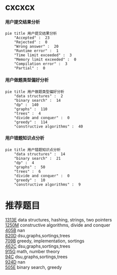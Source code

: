 # cxcxcx

<!-- tabs:start -->



#### **用户提交结果分析**

```mermaid
pie title 用户提交结果分析
    "Accepted" :  23
    "Rejected" :  0
    "Wrong answer" :  20
    "Runtime error" :  1
    "Time limit exceeded" :  3
    "Memory limit exceeded" :  0
    "Compilation error" :  3
    "Partial" :  0
```

#### **用户做题类型偏好分析**

```mermaid
pie title 用户做题类型偏好分析
    "data structures" :  2
    "binary search" :  14
    "dp" :  140
    "graphs" :  110
    "trees" :  4
    "divide and conquer" :  0
    "greedy" :  114
    "constructive algorithms" :  40
```
#### **用户错题知识点分析**

```mermaid
pie title 用户错题知识点分析
    "data structures" :  14
    "binary search" :  21
    "dp" :  4
    "graphs" :  50
    "trees" :  6
    "divide and conquer" :  0
    "greedy" :  10
    "constructive algorithms" :  9
```



<!-- tabs:end -->
# 推荐题目
[1313E](https://codeforces.com/contest/1313/problem/E)		data structures,
                        hashing,
                        strings,
                        two pointers		  
[1250M](https://codeforces.com/contest/1250/problem/M)		constructive algorithms,
                        divide and conquer		  
[405B](https://codeforces.com/contest/405/problem/B)		nan		  
[820D](https://codeforces.com/contest/820/problem/D)		dsu,graphs,sortings,trees		  
[709B](https://codeforces.com/contest/709/problem/B)		greedy,
                        implementation,
                        sortings		  
[462C](https://codeforces.com/contest/462/problem/C)		dsu,graphs,sortings,trees		  
[915G](https://codeforces.com/contest/915/problem/G)		math,
                        number theory		  
[94C](https://codeforces.com/contest/94/problem/C)		dsu,graphs,sortings,trees		  
[924D](https://codeforces.com/contest/924/problem/D)		nan		  
[505E](https://codeforces.com/contest/505/problem/E)		binary search,
                        greedy		  
